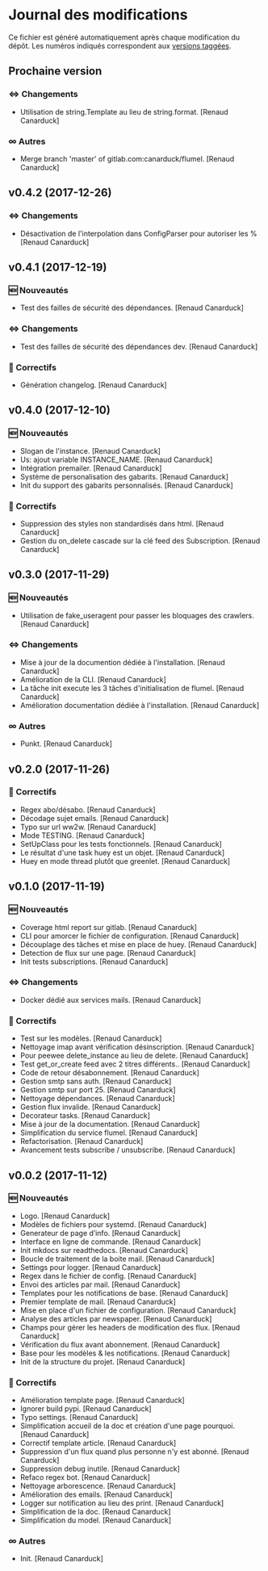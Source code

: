 # Journal des modifications

Ce fichier est généré automatiquement après chaque modification du dépôt. 
Les numéros indiqués correspondent aux [versions taggées](https://gitlab.com/canarduck/flumel/tags).

## Prochaine version

### ⇔ Changements

* Utilisation de string.Template au lieu de string.format. [Renaud Canarduck]

### ∞ Autres

* Merge branch 'master' of gitlab.com:canarduck/flumel. [Renaud Canarduck]

## v0.4.2 (2017-12-26)

### ⇔ Changements

* Désactivation de l'interpolation  dans ConfigParser pour autoriser les % [Renaud Canarduck]

## v0.4.1 (2017-12-19)

### 🆕 Nouveautés

* Test des failles de sécurité des dépendances. [Renaud Canarduck]

### ⇔ Changements

* Test des failles de sécurité des dépendances dev. [Renaud Canarduck]

### 🐛 Correctifs

* Génération changelog. [Renaud Canarduck]

## v0.4.0 (2017-12-10)

### 🆕 Nouveautés

* Slogan de l'instance. [Renaud Canarduck]
* Us: ajout variable INSTANCE_NAME. [Renaud Canarduck]
* Intégration premailer. [Renaud Canarduck]
* Système de personalisation des gabarits. [Renaud Canarduck]
* Init du support des gabarits personnalisés. [Renaud Canarduck]

### 🐛 Correctifs

* Suppression des styles non standardisés dans html. [Renaud Canarduck]
* Gestion du on_delete cascade sur la clé feed des Subscription. [Renaud Canarduck]

## v0.3.0 (2017-11-29)

### 🆕 Nouveautés

* Utilisation de fake_useragent pour passer les bloquages des crawlers. [Renaud Canarduck]

### ⇔ Changements

* Mise à jour de la documention dédiée à l'installation. [Renaud Canarduck]
* Amélioration de la CLI. [Renaud Canarduck]
* La tâche init execute les 3 tâches d'initialisation de flumel. [Renaud Canarduck]
* Amélioration documentation dédiée à l'installation. [Renaud Canarduck]

### ∞ Autres

* Punkt. [Renaud Canarduck]

## v0.2.0 (2017-11-26)

### 🐛 Correctifs

* Regex abo/désabo. [Renaud Canarduck]
* Décodage sujet emails. [Renaud Canarduck]
* Typo sur url ww2w. [Renaud Canarduck]
* Mode TESTING. [Renaud Canarduck]
* SetUpClass pour les tests fonctionnels. [Renaud Canarduck]
* Le résultat d'une task huey est un objet. [Renaud Canarduck]
* Huey en mode thread plutôt que greenlet. [Renaud Canarduck]

## v0.1.0 (2017-11-19)

### 🆕 Nouveautés

* Coverage html report sur gitlab. [Renaud Canarduck]
* CLI pour amorcer le fichier de configuration. [Renaud Canarduck]
* Découplage des tâches et mise en place de huey. [Renaud Canarduck]
* Detection de flux sur une page. [Renaud Canarduck]
* Init tests subscriptions. [Renaud Canarduck]

### ⇔ Changements

* Docker dédié aux services mails. [Renaud Canarduck]

### 🐛 Correctifs

* Test sur les modèles. [Renaud Canarduck]
* Nettoyage imap avant vérification désinscription. [Renaud Canarduck]
* Pour peewee delete_instance au lieu de delete. [Renaud Canarduck]
* Test get_or_create feed avec 2 titres différents.. [Renaud Canarduck]
* Code de retour désabonnement. [Renaud Canarduck]
* Gestion smtp sans auth. [Renaud Canarduck]
* Gestion smtp sur port 25. [Renaud Canarduck]
* Nettoyage dépendances. [Renaud Canarduck]
* Gestion flux invalide. [Renaud Canarduck]
* Decorateur tasks. [Renaud Canarduck]
* Mise à jour de la documentation. [Renaud Canarduck]
* Simplification du service flumel. [Renaud Canarduck]
* Refactorisation. [Renaud Canarduck]
* Avancement tests subscribe / unsubscribe. [Renaud Canarduck]

## v0.0.2 (2017-11-12)

### 🆕 Nouveautés

* Logo. [Renaud Canarduck]
* Modèles de fichiers pour systemd. [Renaud Canarduck]
* Generateur de page d’info. [Renaud Canarduck]
* Interface en ligne de commande. [Renaud Canarduck]
* Init mkdocs sur readthedocs. [Renaud Canarduck]
* Boucle de traitement de la boite mail. [Renaud Canarduck]
* Settings pour logger. [Renaud Canarduck]
* Regex dans le fichier de config. [Renaud Canarduck]
* Envoi des articles par mail. [Renaud Canarduck]
* Templates pour les notifications de base. [Renaud Canarduck]
* Premier template de mail. [Renaud Canarduck]
* Mise en place d'un fichier de configuration. [Renaud Canarduck]
* Analyse des articles par newspaper. [Renaud Canarduck]
* Champs pour gérer les headers de modification des flux. [Renaud Canarduck]
* Vérification du flux avant abonnement. [Renaud Canarduck]
* Base pour les modèles & les notifications. [Renaud Canarduck]
* Init de la structure du projet. [Renaud Canarduck]

### 🐛 Correctifs

* Amélioration template page. [Renaud Canarduck]
* Ignorer build pypi. [Renaud Canarduck]
* Typo settings. [Renaud Canarduck]
* Simplification accueil de la doc et création d'une page pourquoi. [Renaud Canarduck]
* Correctif template article. [Renaud Canarduck]
* Suppression d'un flux quand plus personne n'y est abonné. [Renaud Canarduck]
* Suppression debug inutile. [Renaud Canarduck]
* Refaco regex bot. [Renaud Canarduck]
* Nettoyage arborescence. [Renaud Canarduck]
* Amélioration des emails. [Renaud Canarduck]
* Logger sur notification au lieu des print. [Renaud Canarduck]
* Simplification de la doc. [Renaud Canarduck]
* Simplification du model. [Renaud Canarduck]

### ∞ Autres

* Init. [Renaud Canarduck]

